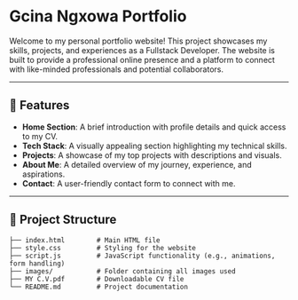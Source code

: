 # Gcina Ngxowa Portfolio

Welcome to my personal portfolio website! This project showcases my skills, projects, and experiences as a Fullstack Developer. The website is built to provide a professional online presence and a platform to connect with like-minded professionals and potential collaborators.

---

## 🚀 Features

- **Home Section**: A brief introduction with profile details and quick access to my CV.
- **Tech Stack**: A visually appealing section highlighting my technical skills.
- **Projects**: A showcase of my top projects with descriptions and visuals.
- **About Me**: A detailed overview of my journey, experience, and aspirations.
- **Contact**: A user-friendly contact form to connect with me.

---

## 📂 Project Structure

```plaintext
├── index.html        # Main HTML file
├── style.css         # Styling for the website
├── script.js         # JavaScript functionality (e.g., animations, form handling)
├── images/           # Folder containing all images used
├── MY C.V.pdf        # Downloadable CV file
└── README.md         # Project documentation
